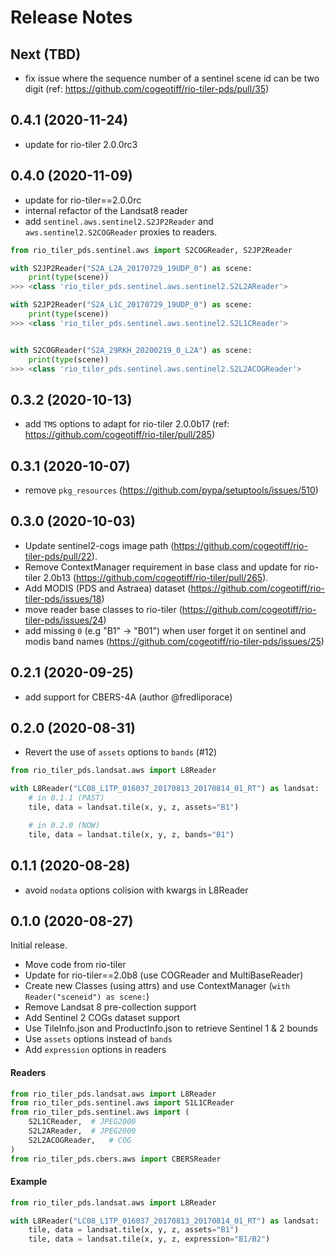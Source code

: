 # Release Notes

## Next (TBD)

* fix issue where the sequence number of a sentinel scene id can be two digit (ref: https://github.com/cogeotiff/rio-tiler-pds/pull/35)

## 0.4.1 (2020-11-24)

* update for rio-tiler 2.0.0rc3

## 0.4.0 (2020-11-09)

* update for rio-tiler==2.0.0rc
* internal refactor of the Landsat8 reader
* add `sentinel.aws.sentinel2.S2JP2Reader` and `aws.sentinel2.S2COGReader` proxies to readers.

```python
from rio_tiler_pds.sentinel.aws import S2COGReader, S2JP2Reader

with S2JP2Reader("S2A_L2A_20170729_19UDP_0") as scene:
    print(type(scene))
>>> <class 'rio_tiler_pds.sentinel.aws.sentinel2.S2L2AReader'>

with S2JP2Reader("S2A_L1C_20170729_19UDP_0") as scene:
    print(type(scene))
>>> <class 'rio_tiler_pds.sentinel.aws.sentinel2.S2L1CReader'>


with S2COGReader("S2A_29RKH_20200219_0_L2A") as scene:
    print(type(scene))
>>> <class 'rio_tiler_pds.sentinel.aws.sentinel2.S2L2ACOGReader'>
```

## 0.3.2 (2020-10-13)

* add `TMS` options to adapt  for rio-tiler 2.0.0b17 (ref: https://github.com/cogeotiff/rio-tiler/pull/285)

## 0.3.1 (2020-10-07)

* remove `pkg_resources` (https://github.com/pypa/setuptools/issues/510)

## 0.3.0 (2020-10-03)

* Update sentinel2-cogs image path (https://github.com/cogeotiff/rio-tiler-pds/pull/22).
* Remove ContextManager requirement in base class and update for rio-tiler 2.0b13 (https://github.com/cogeotiff/rio-tiler/pull/265).
* Add MODIS (PDS and Astraea) dataset (https://github.com/cogeotiff/rio-tiler-pds/issues/18)
* move reader base classes to rio-tiler (https://github.com/cogeotiff/rio-tiler-pds/issues/24)
* add missing `0` (e.g "B1" -> "B01") when user forget it on sentinel and modis band names (https://github.com/cogeotiff/rio-tiler-pds/issues/25)


## 0.2.1 (2020-09-25)

* add support for CBERS-4A (author @fredliporace)

## 0.2.0 (2020-08-31)
* Revert the use of `assets` options to `bands` (#12)

```python
from rio_tiler_pds.landsat.aws import L8Reader

with L8Reader("LC08_L1TP_016037_20170813_20170814_01_RT") as landsat:
    # in 0.1.1 (PAST)
    tile, data = landsat.tile(x, y, z, assets="B1")

    # in 0.2.0 (NOW)
    tile, data = landsat.tile(x, y, z, bands="B1")
```


## 0.1.1 (2020-08-28)

* avoid `nodata` options colision with kwargs in L8Reader

## 0.1.0 (2020-08-27)

Initial release.

* Move code from rio-tiler
* Update for rio-tiler==2.0b8 (use COGReader and MultiBaseReader)
* Create new Classes (using attrs) and use ContextManager (`with Reader("sceneid") as scene:`)
* Remove Landsat 8 pre-collection support
* Add Sentinel 2 COGs dataset support
* Use TileInfo.json and ProductInfo.json to retrieve Sentinel 1 & 2 bounds
* Use `assets` options instead of `bands`
* Add `expression` options in readers

#### Readers
```python
from rio_tiler_pds.landsat.aws import L8Reader
from rio_tiler_pds.sentinel.aws import S1L1CReader
from rio_tiler_pds.sentinel.aws import (
    S2L1CReader,  # JPEG2000
    S2L2AReader,  # JPEG2000
    S2L2ACOGReader,   # COG
)
from rio_tiler_pds.cbers.aws import CBERSReader
```

#### Example
```python
from rio_tiler_pds.landsat.aws import L8Reader

with L8Reader("LC08_L1TP_016037_20170813_20170814_01_RT") as landsat:
    tile, data = landsat.tile(x, y, z, assets="B1")
    tile, data = landsat.tile(x, y, z, expression="B1/B2")
```
